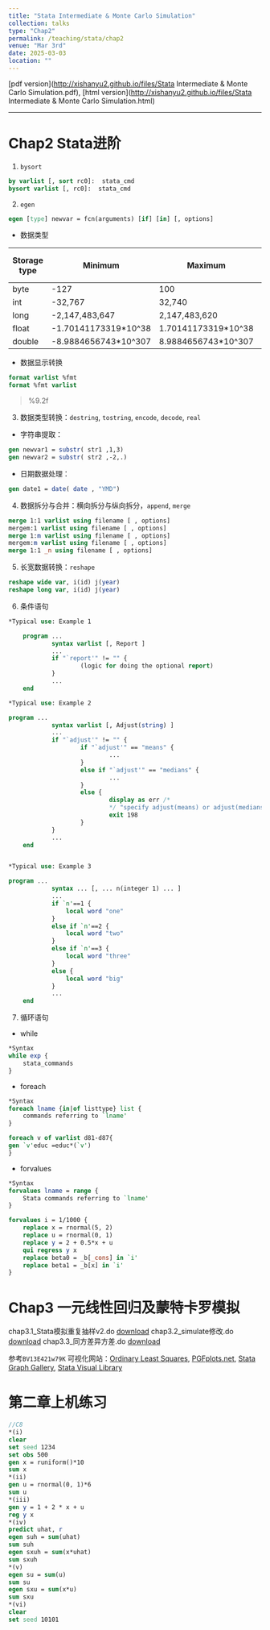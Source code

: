 ```yaml
---
title: "Stata Intermediate & Monte Carlo Simulation"
collection: talks
type: "Chap2"
permalink: /teaching/stata/chap2
venue: "Mar 3rd"
date: 2025-03-03
location: ""
---
```


[pdf version](http://xishanyu2.github.io/files/Stata Intermediate & Monte Carlo Simulation.pdf), [html version](http://xishanyu2.github.io/files/Stata Intermediate & Monte Carlo Simulation.html)

---

# Chap2 Stata进阶

1. `bysort`
```stata
by varlist [, sort rc0]:  stata_cmd
bysort varlist [, rc0]:  stata_cmd
```
2. `egen`
```stata
egen [type] newvar = fcn(arguments) [if] [in] [, options]
```

- 数据类型

| Storage type | Minimum              | Maximum             | Closest to 0 without being 0 | bytes |
| ------------ | -------------------- | ------------------- | ---------------------------- | ----- |
| byte         | -127                 | 100                 | +/-1                         | 1     |
| int          | -32,767              | 32,740              | +/-1                         | 2     |
| long         | -2,147,483,647       | 2,147,483,620       | +/-1                         | 4     |
| float        | -1.70141173319*10^38 | 1.70141173319*10^38 | +/-10^-38                    | 4     |
| double       | -8.9884656743*10^307 | 8.9884656743*10^307 | +/-10^-323                   | 8     |

- 数据显示转换
```stata
format varlist %fmt
format %fmt varlist
```
> %9.2f

3. 数据类型转换：`destring`, `tostring`, `encode`, `decode`, `real`

- 字符串提取：
```stata
gen newvar1 = substr( str1 ,1,3)
gen newvar2 = substr( str2 ,-2,.)
```

-  日期数据处理：
```stata
gen date1 = date( date , "YMD")
```

4. 数据拆分与合并：横向拆分与纵向拆分，`append`, `merge`
```stata
merge 1:1 varlist using filename [ , options]
mergem:1 varlist using filename [ , options]
merge 1:m varlist using filename [ , options]
mergem:m varlist using filename [ , options]
merge 1:1 _n using filename [ , options]
```
5. 长宽数据转换：`reshape`
```stata
reshape wide var, i(id) j(year)
reshape long var, i(id) j(year)
```

6. 条件语句
```stata
*Typical use: Example 1

    program ...
            syntax varlist [, Report ]
            ...
            if "`report'" != "" {
                    (logic for doing the optional report)
            }
            ...
    end
```

```stata
*Typical use: Example 2

program ...
            syntax varlist [, Adjust(string) ]
            ...
            if "`adjust'" != "" {
                    if "`adjust'" == "means" {
                            ...
                    }
                    else if "`adjust'" == "medians" {
                            ...
                    }
                    else {
                            display as err /*
                            */ "specify adjust(means) or adjust(medians)"
                            exit 198
                    }
            }
            ...
    end
```

```stata

*Typical use: Example 3

program ...
            syntax ... [, ... n(integer 1) ... ]
            ...
            if `n'==1 {
                local word "one"
            }
            else if `n'==2 {
                local word "two"
            }
            else if `n'==3 {
                local word "three"
            }
            else {
                local word "big"
            }
            ...
    end
```

7. 循环语句
- while
```stata
*Syntax
while exp {
	stata_commands
}
```
- foreach
```stata
*Syntax
foreach lname {in|of listtype} list {
	commands referring to `lname'
}
```

```stata
foreach v of varlist d81-d87{
gen `v'educ =educ*(`v')
}
```

- forvalues
```stata
*Syntax
forvalues lname = range {
	Stata commands referring to `lname'
}
```

```stata
forvalues i = 1/1000 {
	replace x = rnormal(5, 2)
	replace u = rnormal(0, 1)
	replace y = 2 + 0.5*x + u
	qui regress y x
	replace beta0 = _b[_cons] in `i'
	replace beta1 = _b[x] in `i'
}
```

# Chap3 一元线性回归及蒙特卡罗模拟

chap3.1_Stata模拟重复抽样v2.do [download]()
chap3.2_simulate修改.do [download]()
chap3.3_同方差异方差.do [download]()

参考`BV13E421w79K`
可视化网站：[Ordinary Least Squares](https://econometricsbysimulation.shinyapps.io/OLS-App/), [PGFplots.net](https://pgfplots.net/), [Stata Graph Gallery](https://surveydesign.com.au/stata/graphs.html), [Stata Visual Library](https://worldbank.github.io/stata-visual-library/)

# 第二章上机练习
```stata
//C8
*(i)
clear
set seed 1234
set obs 500
gen x = runiform()*10
sum x
*(ii)
gen u = rnormal(0, 1)*6
sum u
*(iii)
gen y = 1 + 2 * x + u
reg y x
*(iv)
predict uhat, r
egen suh = sum(uhat)
sum suh
egen sxuh = sum(x*uhat)
sum sxuh
*(v)
egen su = sum(u)
sum su
egen sxu = sum(x*u)
sum sxu
*(vi)
clear
set seed 10101
```
